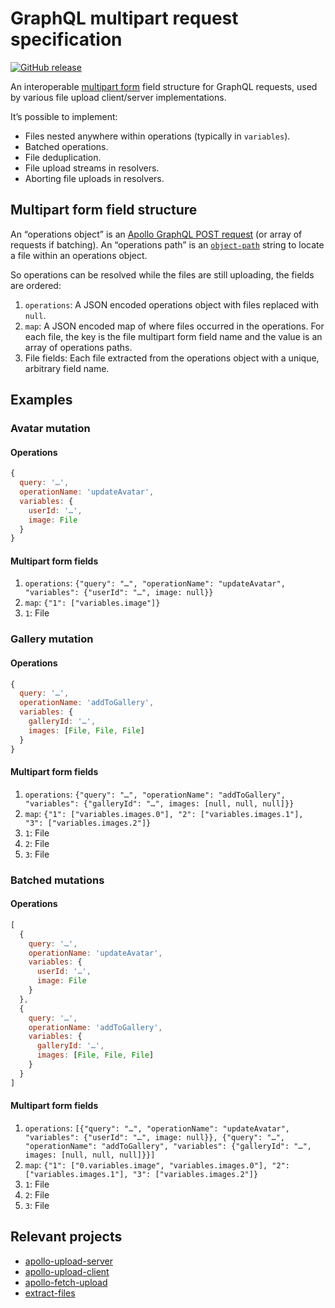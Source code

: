 # GraphQL multipart request specification

[![GitHub release](https://img.shields.io/github/release/jaydenseric/graphql-multipart-request-spec/all.svg)](https://github.com/jaydenseric/graphql-multipart-request-spec/releases)

An interoperable [multipart form](https://tools.ietf.org/html/rfc7578) field structure for GraphQL requests, used by various file upload client/server implementations.

It’s possible to implement:

* Files nested anywhere within operations (typically in `variables`).
* Batched operations.
* File deduplication.
* File upload streams in resolvers.
* Aborting file uploads in resolvers.

## Multipart form field structure

An “operations object” is an [Apollo GraphQL POST request](https://www.apollographql.com/docs/apollo-server/requests.html#postRequests) (or array of requests if batching). An “operations path” is an [`object-path`](https://npm.im/object-path) string to locate a file within an operations object.

So operations can be resolved while the files are still uploading, the fields are ordered:

1. `operations`: A JSON encoded operations object with files replaced with `null`.
2. `map`: A JSON encoded map of where files occurred in the operations. For each file, the key is the file multipart form field name and the value is an array of operations paths.
3. File fields: Each file extracted from the operations object with a unique, arbitrary field name.

## Examples

### Avatar mutation

#### Operations

```js
{
  query: '…',
  operationName: 'updateAvatar',
  variables: {
    userId: '…',
    image: File
  }
}
```

#### Multipart form fields

1. `operations`: `{"query": "…", "operationName": "updateAvatar", "variables": {"userId": "…", image: null}}`
2. `map`: `{"1": ["variables.image"]}`
3. `1`: File

### Gallery mutation

#### Operations

```js
{
  query: '…',
  operationName: 'addToGallery',
  variables: {
    galleryId: '…',
    images: [File, File, File]
  }
}
```

#### Multipart form fields

1. `operations`: `{"query": "…", "operationName": "addToGallery", "variables": {"galleryId": "…", images: [null, null, null]}}`
2. `map`: `{"1": ["variables.images.0"], "2": ["variables.images.1"], "3": ["variables.images.2"]}`
3. `1`: File
4. `2`: File
5. `3`: File

### Batched mutations

#### Operations

```js
[
  {
    query: '…',
    operationName: 'updateAvatar',
    variables: {
      userId: '…',
      image: File
    }
  },
  {
    query: '…',
    operationName: 'addToGallery',
    variables: {
      galleryId: '…',
      images: [File, File, File]
    }
  }
]
```

#### Multipart form fields

1. `operations`: `[{"query": "…", "operationName": "updateAvatar", "variables": {"userId": "…", image: null}}, {"query": "…", "operationName": "addToGallery", "variables": {"galleryId": "…", images: [null, null, null]}}]`
2. `map`: `{"1": ["0.variables.image", "variables.images.0"], "2": ["variables.images.1"], "3": ["variables.images.2"]}`
3. `1`: File
4. `2`: File
5. `3`: File

## Relevant projects

* [apollo-upload-server](https://npm.im/apollo-upload-server)
* [apollo-upload-client](https://npm.im/apollo-upload-client)
* [apollo-fetch-upload](https://npm.im/apollo-fetch-upload)
* [extract-files](https://npm.im/extract-files)
